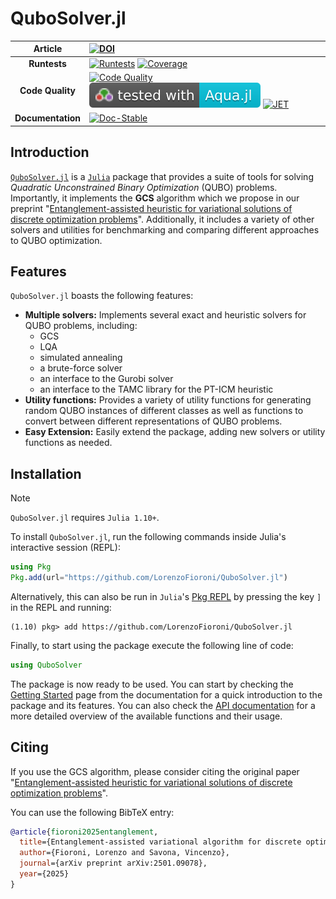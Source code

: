 # QuboSolver.jl

| **Article**       | [![DOI][article-img]][article-url] |
|:-----------------:|:-------------|
| **Runtests**      | [![Runtests][runtests-img]][runtests-url] [![Coverage][codecov-img]][codecov-url] |
| **Code Quality**  | [![Code Quality][code-quality-img]][code-quality-url] [![Aqua QA][aqua-img]][aqua-url] [![JET][jet-img]][jet-url] |
| **Documentation** | [![Doc-Stable][docs-stable-img]][docs-stable-url] |

[article-img]: https://img.shields.io/badge/DOI-10.48550%2FarXiv.2501.09078-blue?style=flat&logo=arXiv&link=https%3A%2F%2Fdoi.org%2F10.48550%2FarXiv.2501.09078
[article-url]: https://doi.org/10.48550/arXiv.2501.09078

[runtests-img]: https://github.com/LorenzoFioroni/QuboSolver.jl/actions/workflows/CI.yml/badge.svg?branch=main
[runtests-url]: https://github.com/LorenzoFioroni/QuboSolver.jl/actions/workflows/CI.yml?query=branch%3Amain

[codecov-img]: https://codecov.io/gh/LorenzoFioroni/QuboSolver.jl/branch/main/graph/badge.svg
[codecov-url]: https://codecov.io/gh/LorenzoFioroni/QuboSolver.jl

[code-quality-img]: https://github.com/LorenzoFioroni/QuboSolver.jl/actions/workflows/CodeQuality.yml/badge.svg 
[code-quality-url]: https://github.com/LorenzoFioroni/QuboSolver.jl/actions/workflows/CodeQuality.yml

[aqua-img]: https://raw.githubusercontent.com/JuliaTesting/Aqua.jl/master/badge.svg
[aqua-url]: https://github.com/JuliaTesting/Aqua.jl

[jet-img]: https://img.shields.io/badge/%F0%9F%9B%A9%EF%B8%8F_tested_with-JET.jl-233f9a
[jet-url]: https://github.com/aviatesk/JET.jl

[docs-stable-img]: https://img.shields.io/badge/docs-stable-blue.svg
[docs-stable-url]: https://lorenzofioroni.github.io/QuboSolver.jl/dev/

## Introduction

[`QuboSolver.jl`](https://github.com/LorenzoFioroni/QuboSolver.jl) is a [`Julia`](https://julialang.org/) package that provides a suite of tools for solving _Quadratic Unconstrained Binary Optimization_ (QUBO) problems. Importantly, it implements the __GCS__ algorithm which we propose in our preprint "[Entanglement-assisted heuristic for variational solutions of discrete optimization problems](https://arxiv.org/abs/2501.09078)". Additionally, it includes a variety of other solvers and utilities for benchmarking and comparing different approaches to QUBO optimization. 

## Features

`QuboSolver.jl` boasts the following features:

- **Multiple solvers:** Implements several exact and heuristic solvers for QUBO problems, including:
    - GCS
    - LQA
    - simulated annealing
    - a brute-force solver
    - an interface to the Gurobi solver
    - an interface to the TAMC library for the PT-ICM heuristic
- **Utility functions:** Provides a variety of utility functions for generating random QUBO instances of different classes as well as functions to convert between different representations of QUBO problems.
- **Easy Extension:** Easily extend the package, adding new solvers or utility functions as needed.

## Installation
    
> [!NOTE]
> `QuboSolver.jl` requires `Julia 1.10+`.

To install `QuboSolver.jl`, run the following commands inside Julia's interactive session (REPL):
```julia
using Pkg
Pkg.add(url="https://github.com/LorenzoFioroni/QuboSolver.jl")
```
Alternatively, this can also be run in `Julia`'s [Pkg REPL](https://julialang.github.io/Pkg.jl/v1/getting-started/) by pressing the key `]` in the REPL and running:
```julia-repl
(1.10) pkg> add https://github.com/LorenzoFioroni/QuboSolver.jl
```
Finally, to start using the package execute the following line of code:
```julia
using QuboSolver
```

The package is now ready to be used. You can start by checking the [Getting Started](https://lorenzofioroni.github.io/QuboSolver.jl/dev/getting_started) page from the documentation for a quick introduction to the package and its features.
You can also check the [API documentation](https://lorenzofioroni.github.io/QuboSolver.jl/dev/resources/api) for a more detailed overview of the available functions and their usage.

## Citing


If you use the GCS algorithm, please consider citing the original paper "[Entanglement-assisted heuristic for variational solutions of discrete optimization problems](https://arxiv.org/abs/2501.09078)".

You can use the following BibTeX entry:

```bibtex
@article{fioroni2025entanglement,
  title={Entanglement-assisted variational algorithm for discrete optimization problems},
  author={Fioroni, Lorenzo and Savona, Vincenzo},
  journal={arXiv preprint arXiv:2501.09078},
  year={2025}
}
```